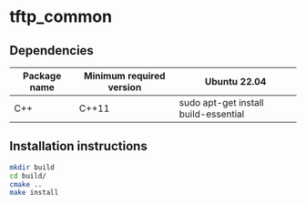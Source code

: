 # tftp_common

## Dependencies

| Package name            | Minimum required version | Ubuntu 22.04                         |
|-------------------------|--------------------------|--------------------------------------|
| C++                     | C++11                    | sudo apt-get install build-essential |

## Installation instructions

```bash
mkdir build
cd build/
cmake ..
make install
```
